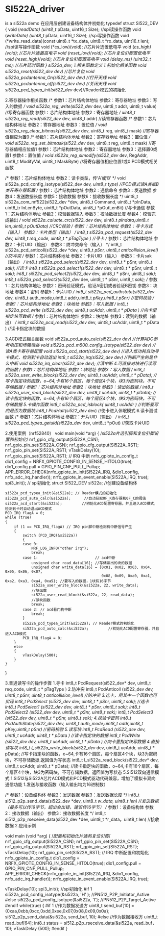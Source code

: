 # SI522A_driver
is a si522a demo
在应用层创建设备结构体并初始化
typedef struct SI522_DEV
{
void (*readData) (uint8_t* pData, uint16_t Size); //spi读操作函数
void (*writeData) (uint8_t* pData, uint16_t Size); //spi写操作函数
void (*write_read_data)(const uint8_t *tx_data, uint8_t *rx_data, uint16_t len); //spi读写操作函数
void (*cs_low)(void); //芯片片选置低电平
void (*cs_high)(void); //芯片片选置高电平
void (*reset_low)(void); //芯片复位引脚置低电平
void (*reset_high)(void); //芯片复位引脚置高电平
void (*delay_ms) (uint32_t ms); //芯片延时函数
} si522a_dev;
1.相关函数定义
1.初始化相关函数
void si522a_reset(si522_dev* dev) //芯片复位
void si522a_pcdantenna_On(si522_dev* dev) //打开天线
void si522a_pcdantenna_off(si522_dev* dev) //关闭天线
void si522a_pcd_typea_init(si522_dev* dev)//Reader模式的初始化

2.寄存器操作相关函数
/*
参数1：芯片结构体地址
参数2：寄存器地址
参数3：写入的数据
*/
void si522a_reg_write(si522_dev* dev, uint8_t addr, uint8_t value) //写寄存器函数
参数1：芯片结构体地址
参数2：寄存器地址
*/
uint8_t si522a_reg_read(si522_dev* dev, uint8_t addr) //读寄存器函数
/*
参数1：芯片结构体地址
参数2：寄存器地址
参数3：置位值
*/
void si522a_reg_clear_bitmask(si522_dev* dev, uint8_t reg, uint8_t mask) //寄存器值相应为置0
/*
参数1：芯片结构体地址
参数2：寄存器地址
参数3：置位值
*/
void si522a_reg_set_bitmask(si522_dev* dev, uint8_t reg, uint8_t mask) //寄存器值相应位值1
参数1：芯片结构体地址
参数2：寄存器地址
参数3：选择置0或置1
参数4：置位值
*/
void si522a_reg_simodify(si522_dev* dev,  RegAddr, uint8_t ModifyVal, uint8_t MaskByte) //将寄存器值相应位置1或0
PCD模式相关函数

/*
参数1：芯片结构体地址
参数2：读卡类型，传‘A’或‘B’
*/
void si522a_pcd_config_isotype(si522_dev *dev, uint8_t type) //PCD模式读A类或B类开寄存器配置
/*
参数1：芯片结构体地址
参数2：通信命令
参数3：发送数据
参数4：发送数据长度
参数5：接收数据
参数6：接收数据长度
*/
uint8_t si522a_com_mf522(si522_dev *dev, uint8_t Command, uint8_t *pInData,
uint8_tr InLenByte, uint8_t *pOutData,
uint8_t *pOutLenBit) //与卡通信
参数1：芯片结构体地址
参数2：校验数据输入
参数3：校验数据长度
参数4：校验完成输出
*/
void si522a_caluate_crc(si522_dev* dev, uint8_t *pIndata,uint8_t len,uint8_t *pOutData) //CRC校验
/*
参数1：芯片结构体地址
参数2：寻卡方式（输入）
参数3：卡片类型（输出）
*/
int8_t si522a_pcd_request(si522_dev* dev, uint8_t req_code, uint8_t * pTagType ) //寻卡
/*
参数1：芯片结构体地址
参数2：卡片UID（输出）
参数3：防冲突命令（输入）
*/
int8_t si522a_pcd_anticoll(si522_dev *dev, uint8_t *pSnr, uint8_t anticollision_level) //防冲突
/*
参数1：芯片结构体地址
参数2：卡片UID（输入）
参数3：卡片sak（输出）
*/
int8_t si522a_pcd_select(si522_dev* dev, uint8_t * pSnr, uint8_t *sak); //选卡
int8_t si522a_pcd_select1(si522_dev* dev, uint8_t * pSnr, uint8_t *sak);
int8_t si522a_pcd_select2(si522_dev* dev, uint8_t * pSnr, uint8_t *sak);
int8_t si522a_pcd_select3(si522_dev* dev, uint8_t * pSnr, uint8_t *sak);
/*
参数1：芯片结构体地址
参数2：密码验证模式，验证A密钥或者验证B密钥
参数3：块地址
参数4：密码
参数5：卡片UID
*/
int8_t si522a_pcd_authstate(si522_dev* dev, uint8_t auth_mode,uint8_t addr,uint8_t *pKey,uint8_t *pSnr) //密码校验
/*
参数1：芯片结构体地址
参数2：块地址
参数3：写入数据
*/
int8_t si522a_pcd_write (si522_dev* dev, uint8_t ucAddr, uint8_t * pData ) //向卡里指定块写数据
/*
参数1：芯片结构体地址
参数2：块地址
参数3：读到的数据（输出）
*/
int8_t si522a_pcd_read(si522_dev* dev, uint8_t ucAddr, uint8_t * pData ) //读卡指定块的数据

3.ACD模式相关函数
void si522a_pcd_auto_calc(si522_dev *dev) //计算ADC参考电压和场强增益
void si522a_pcd_m500_config_isotype(si522_dev *dev) //读A类卡寄存器配置
void si522a_acd_start(si522_dev *dev) //进入低功耗自动寻卡模式，检测到卡自动退出
int8_t si522a_irq(si522_dev* dev) //判断产生的是什么中断
void si522a_irq_clear(si522_dev *dev); //清中断
4.可直接对块进行读写的函数
/*
参数1：芯片结构体地址
参数2：块地址
参数3：写入数据
*/
int8_t si522a_user_write_block(si522_dev* dev, uint8_t ucAddr, uint8_t * pData); //写卡指定块的函数，o~64,卡有16个扇区，每个扇区4个块，块3为密码块，不可存储数据
/*
参数1：芯片结构体地址
参数2：块地址
参数3：读出的数据
*/
int8_t si522a_user_read_block(si522_dev* dev, uint8_t ucAddr, uint8_t * pData); //读卡指定块的函数，o~64,卡有16个扇区，每个扇区4个块，块3为密码块，不可存储数据
5.卡操作函数
int8_t si522a_pcd_isblock( uint8_t ucAddr ) //判断要写的是否为数据块
int8_t PcdHalt(si522_dev* dev) //使卡进入休眠模式
6.读卡测试函数
/*
参数1：芯片结构体地址
参数2：开片UID（输出）
*/
int8_t si522a_pcd_typea_getuid(si522a_dev* dev, uint8_t *pOut)                  //获取卡片UID


2.使用案例（nrf52840）
void main(void *arg)
{
    /*si522a片选引脚和复位引脚设置和初始化*/
    nrf_gpio_cfg_output(SI522A_CSN);
    nrf_gpio_pin_set(SI522A_CSN);
    nrf_gpio_cfg_output(SI522A_RST);
    nrf_gpio_pin_set(SI522A_RST);
    vTaskDelay(10);
    nrf_gpio_pin_set(SI522A_RST);
    // IRQ 中断
    nrfx_gpiote_in_config_t dio1_config = NRFX_GPIOTE_CONFIG_IN_SENSE_HITOLO(true);
    dio1_config.pull = GPIO_PIN_CNF_PULL_Pullup;
    APP_ERROR_CHECK(nrfx_gpiote_in_init(SI522A_IRQ, &dio1_config, nrfx_adc_irq_handler));
    nrfx_gpiote_in_event_enable(SI522A_IRQ, true);
    spi3_init();             // spi初始化
    struct SI522_DEV si522a; //创建设备结构体
 
    si522a_pcd_typea_init(&si522a); // Reader模式的初始化
    si522a_pcd_auto_calc(&si522a);      //自动获取0F_K寄存器和0F_C的阈值
    si522a_acd_start(&si522a);         //初始化ACD配置寄存器，并且进入ACD模式，检测到卡时自动退出ACD模式
    PCD_IRQ_flagA = 0;
    while (true)
    {
        if (1 == PCD_IRQ_flagA) // IRQ pin脚中断检测有中断信号产生
        {
            switch (PCD_IRQ(&si522a))
            {
            case 0:
                NRF_LOG_INFO("other irq");
                break;
            case 1:                          // acd中断
                unsigned char read_data[16]; //存储读出的块的数据
                unsigned char write_data[16] = {0x01, 0x02, 0x03, 0x04, 0x05, 0x06, 0x07,
                                                0x08, 0x09, 0xa0, 0xa1, 0xa2, 0xa3, 0xa4, 0xa5}; //要写入的数据，1块有16字节
                si522a_user_write_block(&si522a, 22, write_data);
                //块函数
                si522a_user_read_block(&si522a, 22, read_data);
                //读块函数
                break;
            case 2: // acd看门狗中断
                break;
            }
            si522a_pcd_typea_init(&si522a); // Reader模式的初始化
            si522a_pcd_auto_calc(&si522a);         //初始化ACD配置寄存器，并且进入ACD模式
            PCD_IRQ_flagA = 0;
        }
        else
        {
            vTaskDelay(500);
        }
    }
}


3.普通读写卡的操作步骤
1.寻卡
int8_t PcdRequest(si522_dev* dev, uint8_t req_code, uint8_t * pTagType )
2.防冲突
int8_t PcdAnticoll (si522_dev *dev, uint8_t *pSnr, uint8_t anticollision_level) //防冲突
3.选卡，用其中一个函数也可实现
int8_t PcdSelect (si522_dev* dev, uint8_t * pSnr, uint8_t *sak); //选卡
int8_t PcdSelect1 (si522_dev* dev, uint8_t * pSnr, uint8_t *sak);
int8_t PcdSelect2 (si522_dev* dev, uint8_t * pSnr, uint8_t *sak);
int8_t PcdSelect3 (si522_dev* dev, uint8_t * pSnr, uint8_t *sak);
4.校验卡密码
int8_t PcdAuthState(si522_dev* dev, uint8_t auth_mode,uint8_t addr,uint8_t *pKey,uint8_t *pSnr) //密码校验
5.读写块
int8_t PcdRead (si522_dev* dev, uint8_t ucAddr, uint8_t * pData ) //读卡指定块的数据
int8_t PcdWrite (si522_dev* dev, uint8_t ucAddr, uint8_t * pData ) //向卡里指定块写数据
4.直接读写块
int8_t I_si522a_write_block(si522_dev* dev, uint8_t ucAddr, uint8_t * pData); //写卡指定块的函数，o~64,卡有16个扇区，每个扇区4个块，块3为密码块，不可存储数据,返回值为写状态
int8_t I_si522a_read_block(si522_dev* dev, uint8_t ucAddr, uint8_t * pData); //读卡指定块的函数，o~64,卡有16个扇区，每个扇区4个块，块3为密码块，不可存储数据，返回值为写状态
5.SI512双向通信模式
1.SI512与SI522A芯片ACD模式和PCD模式驱动代码兼容，增加了模拟卡双向通信功能
1.发送与接收函数（输入输出均为16进制数）

/*
参数1：设备结构体
参数2：发送数据
参数3：发送数据长度
*/
int8_t si512_p2p_send_data(si522_dev *dev, uint8_t *w_data, uint8_t len)            //发送数据（最多可以传19字节，超出会出错，建议传16字节）
/*
参数1：设备结构体
参数2：接收数据（输出）
参数3：接收数据长度
*/
int8_t si512_p2p_rseceive_data(si522_dev *dev, uint8_t *r_data，uint8_t len)                     //接收数据
2.应用示例

void main (void *arg)
{
/*配置和初始化片选和复位引脚*/
  nrf_gpio_cfg_output(SI522A_CSN);
  nrf_gpio_pin_set(SI522A_CSN);
  nrf_gpio_cfg_output(SI522A_RST);
  nrf_gpio_pin_set(SI522A_RST);
  vTaskDelay(10);
  nrf_gpio_pin_set(SI522A_RST);
  // IRQ 中断配置和初始化
  nrfx_gpiote_in_config_t dio1_config = NRFX_GPIOTE_CONFIG_IN_SENSE_HITOLO(true);
  dio1_config.pull = GPIO_PIN_CNF_PULL_Pullup;
  APP_ERROR_CHECK(nrfx_gpiote_in_init(SI522A_IRQ, &dio1_config, nrfx_adc_irq_handler));
  nrfx_gpiote_in_event_enable(SI522A_IRQ, true);
 
  vTaskDelay(10);
  spi3_init();              //spi初始化
#if 1
  si522a_pcd_config_isotype(&si522a, 'H' );             //PN512_P2P_Initiator_Active
#else
  si522a_pcd_config_isotype(&si522a, 'I');                  //PN512_P2P_Target_Active
#endif
  while(true)
  {
#if 1   //作为数据发送方
    uint8_t send_buf[10] = {0xaa,0xbb,0xcc,0xdd,0xee,0x07,0x08,0x09,0x0a};
    si512_p2p_send_data(&si522a, send_buf, 10);
#else   //作为数据接收方
    uint8_t read_buf[64];
    int8_t status = si512_p2p_rseceive_data(&si522a, read_buf， 10);
    vTaskDelay (500);
#endif
  }
